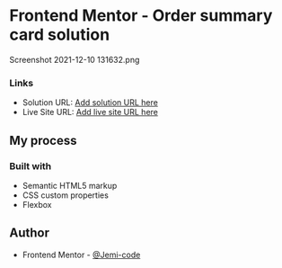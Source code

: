 # Frontend Mentor - Order summary card solution

Screenshot 2021-12-10 131632.png

### Links

- Solution URL: [Add solution URL here](https://github.com/Jemi-code/Order_Summary)
- Live Site URL: [Add live site URL here](https://jemi-code.github.io/Order_Summary)

## My process

### Built with

- Semantic HTML5 markup
- CSS custom properties
- Flexbox

## Author

- Frontend Mentor - [@Jemi-code](https://www.frontendmentor.io/profile/Jemi-code)


